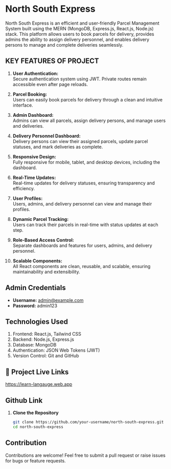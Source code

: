 # North South Express

North South Express is an efficient and user-friendly Parcel Management System built using the MERN (MongoDB, Express.js, React.js, Node.js) stack. This platform allows users to book parcels for delivery, provides admins the ability to assign delivery personnel, and enables delivery persons to manage and complete deliveries seamlessly.

##  KEY FEATURES OF PROJECT 

1. **User Authentication:**  
   Secure authentication system using JWT. Private routes remain accessible even after page reloads.  
   
2. **Parcel Booking:**  
   Users can easily book parcels for delivery through a clean and intuitive interface.

3. **Admin Dashboard:**  
   Admins can view all parcels, assign delivery persons, and manage users and deliveries.

4. **Delivery Personnel Dashboard:**  
   Delivery persons can view their assigned parcels, update parcel statuses, and mark deliveries as complete.

5. **Responsive Design:**  
   Fully responsive for mobile, tablet, and desktop devices, including the dashboard.

6. **Real-Time Updates:**  
   Real-time updates for delivery statuses, ensuring transparency and efficiency.

7. **User Profiles:**  
   Users, admins, and delivery personnel can view and manage their profiles.

8. **Dynamic Parcel Tracking:**  
   Users can track their parcels in real-time with status updates at each step.

9. **Role-Based Access Control:**  
   Separate dashboards and features for users, admins, and delivery personnel.

10. **Scalable Components:**  
    All React components are clean, reusable, and scalable, ensuring maintainability and extensibility.


## Admin Credentials
- **Username:** admin@example.com  
- **Password:** admin123  


## Technologies Used

1. Frontend: React.js, Tailwind CSS
2. Backend: Node.js, Express.js
3. Database: MongoDB
4. Authentication: JSON Web Tokens (JWT)
5. Version Control: Git and GitHub
## 🔗 Project Live Links
https://learn-langauge.web.app


## Github Link


1. **Clone the Repository**  
   ```bash
   git clone https://github.com/your-username/north-south-express.git
   cd north-south-express
## Contribution

Contributions are welcome! Feel free to submit a pull request or raise issues for bugs or feature requests.